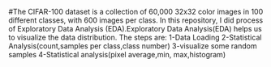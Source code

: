 #The CIFAR-100 dataset is a collection of 60,000 32x32 color images in 100 different classes, with 600 images per class. In this repository, I did process of Exploratory Data Analysis (EDA).Exploratory Data Analysis(EDA) helps us to visualize the data distribution. The steps are:
1-Data Loading
2-Statistical Analysis(count,samples per class,class number)
3-visualize some random samples
4-Statistical analysis(pixel average,min, max,histogram)
